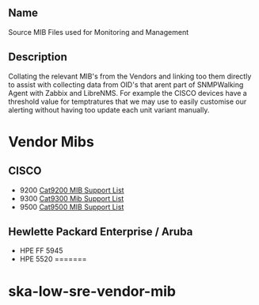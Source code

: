 ## Name
Source MIB Files used for Monitoring and Management 

## Description
Collating the relevant MIB's from the Vendors and linking too them directly to assist with collecting data from OID's that arent part of SNMPWalking Agent with Zabbix and LibreNMS. 
For example the CISCO devices have a threshold value for temptratures that we may use to easily customise our alerting without having too update each unit variant manually. 

# Vendor Mibs
## CISCO
- 9200 [Cat9200 MIB Support List](./Cisco/cisco-mibs-main/supportlists/cat9200/CAT9200.html)
- 9300 [Cat9300 Mib Support List](./Cisco/cisco-mibs-main/supportlists/cat9300/CAT9300.html)
- 9500 [Cat9500 MIB Support List](./Cisco/cisco-mibs-main/supportlists/cat9500/CAT9500.html)

## Hewlette Packard Enterprise / Aruba
- HPE FF 5945
- HPE 5520
=======
# ska-low-sre-vendor-mib
